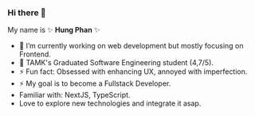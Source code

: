 ### Hi there 👋
My name is ✨ **Hung Phan** ✨

- 🔭 I’m currently working on web development but mostly focusing on Frontend.
- 🌱 TAMK's Graduated Software Engineering student (4,7/5).
- ⚡ Fun fact: Obsessed with enhancing UX, annoyed with imperfection.
- ⚡ My goal is to become a Fullstack Developer.
- Familiar with: NextJS, TypeScript.
- Love to explore new technologies and integrate it asap.

<!--
**winphan199/winphan199** is a ✨ _special_ ✨ repository because its `README.md` (this file) appears on your GitHub profile.

- 🔭 I’m currently working on web development but mostly focusing on Frontend.
- 🌱 I’m currently learning in TAMK for bachelor's degree of Software Engineering.
-->
